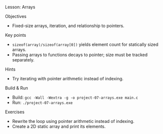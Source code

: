 Lesson: Arrays

Objectives
- Fixed-size arrays, iteration, and relationship to pointers.

Key points
- `sizeof(array)/sizeof(array[0])` yields element count for statically sized arrays.
- Passing arrays to functions decays to pointer; size must be tracked separately.

Hints
- Try iterating with pointer arithmetic instead of indexing.

Build & Run
- Build: `gcc -Wall -Wextra -g -o project-07-arrays.exe main.c`
- Run: `./project-07-arrays.exe`

Exercises
- Rewrite the loop using pointer arithmetic instead of indexing.
- Create a 2D static array and print its elements.
